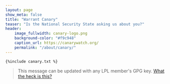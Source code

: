 ```yaml
---
layout: page
show_meta: false
title: "Warrant Canary"
teaser: "Is the National Security State asking us about you?"
header:
    image_fullwidth: canary-logo.png
    background-color: "#f9c948"
    caption_url: https://canarywatch.org/
    permalink: "/about/canary/"
---
```


~~~~~
{%include canary.txt %}
~~~~~
> This message can be updated with any LPL member's GPG key. [What the heck is this?](https://canarywatch.org)

